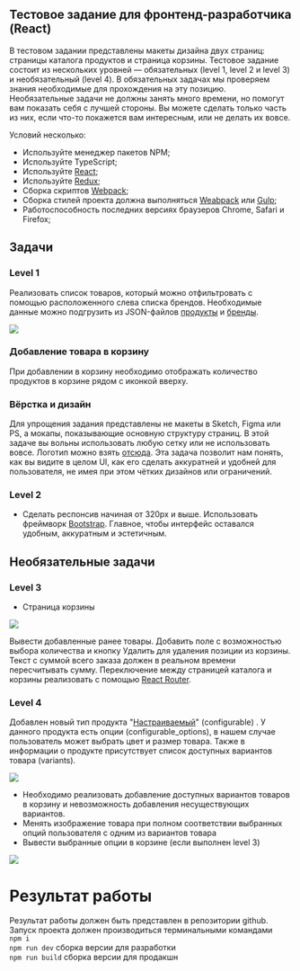 ## Тестовое задание для фронтенд-разработчика (React)

В тестовом задании представлены макеты дизайна двух страниц: страницы каталога продуктов и страница корзины. Тестовое задание состоит из нескольких уровней — обязательных (level 1, level 2 и level 3) и необязательный (level 4). В обязательных задачах мы проверяем знания необходимые для прохождения на эту позицию.
Необязательные задачи не должны занять много времени, но помогут вам показать себя с лучшей стороны. Вы можете сделать только часть из них, если что-то покажется вам интересным, или не делать их вовсе.

Условий несколько:
- Используйте менеджер пакетов NPM;
- Используйте TypeScript;
- Используйте [React](https://github.com/facebook/react);
- Используйте [Redux](https://github.com/reduxjs/react-redux);
- Сборка скриптов [Webpack](https://webpack.js.org/);
- Сборка стилей проекта должна выполняться [Weabpack](https://webpack.js.org/) или [Gulp](https://github.com/gulpjs/gulp);
- Работоспособность последних версиях браузеров Chrome, Safari и Firefox;

## Задачи
### Level 1

Реализовать список товаров, который можно отфильтровать с помощью расположенного слева списка брендов. Необходимые данные можно подгрузить из JSON-файлов [продукты](assets/products.json) и [бренды](assets/brands.json).

![](assets/images/catalog.png?raw=true "")

### Добавление товара в корзину
При добавлении в корзину необходимо отображать количество продуктов в корзине рядом с иконкой вверху.

### Вёрстка и дизайн
Для упрощения задания представлены не макеты в Sketch, Figma или PS, а мокапы, показывающие основную структуру страниц. В этой задаче вы вольны использовать любую сетку или не использовать вовсе.
Логотип можно взять [отсюда](assets/images/logo.png). Эта задача позволит нам понять, как вы видите в целом UI, как его сделать аккуратней и удобней для пользователя, не имея при этом чётких дизайнов или ограничений.

### Level 2

* Сделать респонсив начиная от 320px и выше. Использовать фреймворк [Bootstrap](https://github.com/react-bootstrap/react-bootstrap). Главное, чтобы интерфейс оставался удобным, аккуратным и эстетичным.


## Необязательные задачи

### Level 3
* Страница корзины

![](assets/images/cart-level-2.png?raw=true "")

Вывести добавленные ранее товары. Добавить поле с возможностью выбора количества и кнопку Удалить для удаления позиции из корзины. Текст с суммой всего заказа должен в реальном времени пересчитывать сумму. Переключение между страницей каталога и корзины реализовать с помощью [React Router](https://github.com/remix-run/react-router).

### Level 4

Добавлен новый тип продукта "[Настраиваемый](assets/level3/products.json)" (configurable) . У данного продукта есть опции (configurable_options), в нашем случае пользователь может выбрать цвет и размер товара. Также в информации о продукте присутствует список доступных вариантов товара (variants). 


![](assets/images/catalog-level-3.png?raw=true "")

* Необходимо реализовать добавление доступных вариантов товаров в корзину и  невозможность добавления несуществующих вариантов.
* Менять изображение товара при полном соответствии выбранных опций пользователя с одним из вариантов товара 
* Вывести выбранные опции в корзине (если выполнен level 3)

![](assets/images/cart-level-3.png?raw=true "")

# Результат работы
Результат работы должен быть представлен в репозитории github. Запуск проекта должен производиться терминальными командами <br />
```npm i```<br />
```npm run dev``` сборка версии для разработки<br />
```npm run build``` сборка версии для продакшн
